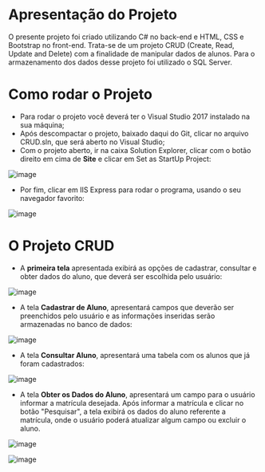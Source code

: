 # Apresentação do Projeto

O presente projeto foi criado utilizando C# no back-end e HTML, CSS e Bootstrap no front-end. Trata-se de um projeto CRUD (Create, Read, Update and Delete) com a finalidade de manipular dados de alunos. Para o armazenamento dos dados desse projeto foi utilizado o SQL Server.

# Como rodar o Projeto

- Para rodar o projeto você deverá ter o Visual Studio 2017 instalado na sua máquina;
- Após descompactar o projeto, baixado daqui do Git, clicar no arquivo CRUD.sln, que será aberto no Visual Studio;
- Com o projeto aberto, ir na caixa Solution Explorer, clicar com o botão direito em cima de **Site** e clicar em Set as StartUp Project:

 ![image](https://user-images.githubusercontent.com/54628539/161355990-ec77da45-62c6-45b5-8072-20be3399b380.png)
 
 - Por fim, clicar em IIS Express para rodar o programa, usando o seu navegador favorito:
 
 ![image](https://user-images.githubusercontent.com/54628539/161356208-644d8598-468d-4396-9cd7-da94641f0b3e.png)

# O Projeto CRUD

- A **primeira tela** apresentada exibirá as opções de cadastrar, consultar e obter dados do aluno, que deverá ser escolhida pelo usuário:

![image](https://user-images.githubusercontent.com/54628539/161356564-646c10e7-fa24-4f27-91c7-a495e7061911.png)

- A tela **Cadastrar de Aluno**, apresentará campos que deverão ser preenchidos pelo usuário e as informações inseridas serão armazenadas no banco de dados:

![image](https://user-images.githubusercontent.com/54628539/161356696-8cd8840c-28eb-4fb3-9ec0-2f0f9a8b24b9.png)

- A tela **Consultar Aluno**, apresentará uma tabela com os alunos que já foram cadastrados:

![image](https://user-images.githubusercontent.com/54628539/161356872-5747b5bd-8895-4f15-9e98-6ae9d4bfa06b.png)

- A tela **Obter os Dados do Aluno**, apresentará um campo para o usuário informar a matrícula desejada. Após informar a matrícula e clicar no botão "Pesquisar", a tela exibirá os dados do aluno referente a matrícula, onde o usuário poderá atualizar algum campo ou excluir o aluno.

![image](https://user-images.githubusercontent.com/54628539/161357041-9bac1cbe-737c-4e69-bc1f-42819a506798.png)

![image](https://user-images.githubusercontent.com/54628539/161357051-9c3b9ae5-d6c7-4afd-b76e-57ed706fed19.png)



